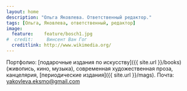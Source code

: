 ```yaml
---
layout: home
description: "Ольга Яковлева. Ответственный редактор."
tags: [Ольга, Яковлева, ответственный, редактор]
image:
  feature:    feature/bosch1.jpg
#  credit:     Винсент Ван Гог
  creditlink: http://www.wikimedia.org/
---
```


Портфолио: [подарочные издания по искусству]({{ site.url }}/books)
(живопись, кино, музыка), современная художественная проза, канцелярия,
[периодические издания]({{ site.url }}/mags). Почта: yakovleva.eksmo@gmail.com
